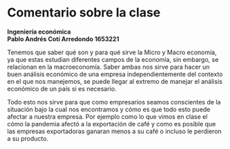 # Comentario sobre la clase

**Ingeniería económica  
Pablo Andrés Cotí Arredondo 1653221**

Tenemos que saber qué son y para qué sirve la Micro y Macro economía, ya que estas estudian diferentes campos de la economía, sin embargo, se relacionan en la macroeconomía. Saber ambas nos sirve para hacer un buen análisis económico de una empresa independientemente del contexto en el que nos manejemos, se puede llegar al extremo de manejar el análisis económico de un país si es necesario.

Todo esto nos sirve para que como empresarios seamos conscientes de la situación bajo la cual nos encontramos y cómo es que todo esto puede afectar a nuestra empresa. Por ejemplo como lo que vimos en clase el cómo la pandemia afectó a la exportación de café y como es posible que las empresas exportadoras ganaran menos a su café o incluso le perdieron a su producto.